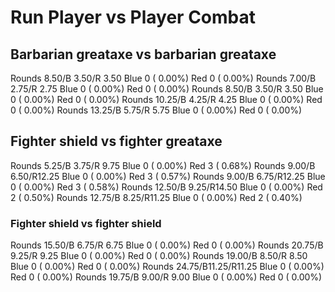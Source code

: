 # Run Player vs Player Combat

## Barbarian greataxe vs barbarian greataxe
Rounds  8.50/B 3.50/R 3.50 Blue 0 ( 0.00%) Red 0 ( 0.00%)
Rounds  7.00/B 2.75/R 2.75 Blue 0 ( 0.00%) Red 0 ( 0.00%)
Rounds  8.50/B 3.50/R 3.50 Blue 0 ( 0.00%) Red 0 ( 0.00%)
Rounds 10.25/B 4.25/R 4.25 Blue 0 ( 0.00%) Red 0 ( 0.00%)
Rounds 13.25/B 5.75/R 5.75 Blue 0 ( 0.00%) Red 0 ( 0.00%)

## Fighter shield vs fighter greataxe
Rounds  5.25/B 3.75/R 9.75 Blue 0 ( 0.00%) Red 3 ( 0.68%)
Rounds  9.00/B 6.50/R12.25 Blue 0 ( 0.00%) Red 3 ( 0.57%)
Rounds  9.00/B 6.75/R12.25 Blue 0 ( 0.00%) Red 3 ( 0.58%)
Rounds 12.50/B 9.25/R14.50 Blue 0 ( 0.00%) Red 2 ( 0.50%)
Rounds 12.75/B 8.25/R11.25 Blue 0 ( 0.00%) Red 2 ( 0.40%)

### Fighter shield vs fighter shield
Rounds 15.50/B 6.75/R 6.75 Blue 0 ( 0.00%) Red 0 ( 0.00%)
Rounds 20.75/B 9.25/R 9.25 Blue 0 ( 0.00%) Red 0 ( 0.00%)
Rounds 19.00/B 8.50/R 8.50 Blue 0 ( 0.00%) Red 0 ( 0.00%)
Rounds 24.75/B11.25/R11.25 Blue 0 ( 0.00%) Red 0 ( 0.00%)
Rounds 19.75/B 9.00/R 9.00 Blue 0 ( 0.00%) Red 0 ( 0.00%)
